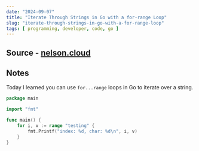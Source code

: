 ```yaml
---
date: "2024-09-07"
title: "Iterate Through Strings in Go with a for-range Loop"
slug: "iterate-through-strings-in-go-with-a-for-range-loop"
tags: [ programming, developer, code, go ]
---
```




## Source - [nelson.cloud][1]

## Notes

Today I learned you can use `for...range` loops in Go to iterate over a string.

```go
package main

import "fmt"

func main() {
	for i, v := range "testing" {
		fmt.Printf("index: %d, char: %d\n", i, v)
	}
}
```



  [1]: https://nelson.cloud/iterate-through-strings-in-go-with-a-for-range-loop/
